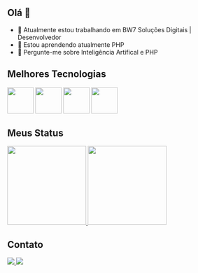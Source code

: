 ## Olá 👋
- 🔭 Atualmente estou trabalhando em BW7 Soluções Digitais | Desenvolvedor
- 🌱 Estou aprendendo atualmente PHP
- 💬 Pergunte-me sobre Inteligência Artifical e PHP

## Melhores Tecnologias
<div>
  <img src="https://cdn.jsdelivr.net/gh/devicons/devicon@latest/icons/javascript/javascript-original.svg" width="60"/>
    <img src="https://cdn.jsdelivr.net/gh/devicons/devicon@latest/icons/bootstrap/bootstrap-original-wordmark.svg"width="60" />
  <img src="https://cdn.jsdelivr.net/gh/devicons/devicon@latest/icons/php/php-original.svg" width="60"/>
  <img src="https://cdn.jsdelivr.net/gh/devicons/devicon@latest/icons/mysql/mysql-original-wordmark.svg" width="60" />
</div>

## Meus Status

<div>
  <a href="https://github.com/nesantana">
  <img height="180em" src="https://github-readme-stats.vercel.app/api/top-langs/?username=mathSeleguim&layout-compact&langs_count-7&theme=dark"/> 
  <img height="180em"src="https://github-readme-stats.vercel.app/api?username=mathSeleguim&show_icons=true&theme=dark&include_all_commits=true&count_private-true"/>
  </a>
</div>

## Contato

<div>
  <a href="https://www.instagram.com/wmatheusz_/?igsh=OXpzNHRvZHJzZW5l#" about="_blank">
  <img src="https://img.shields.io/badge/Instagram-E4405F?style=for-the-badge&logo=instagram&logoColor=white"/>
  </a>
  <a href="">
  <img src="https://img.shields.io/badge/LinkedIn-0077B5?style=for-the-badge&logo=linkedin&logoColor=white"/>
  </a>
</div>
